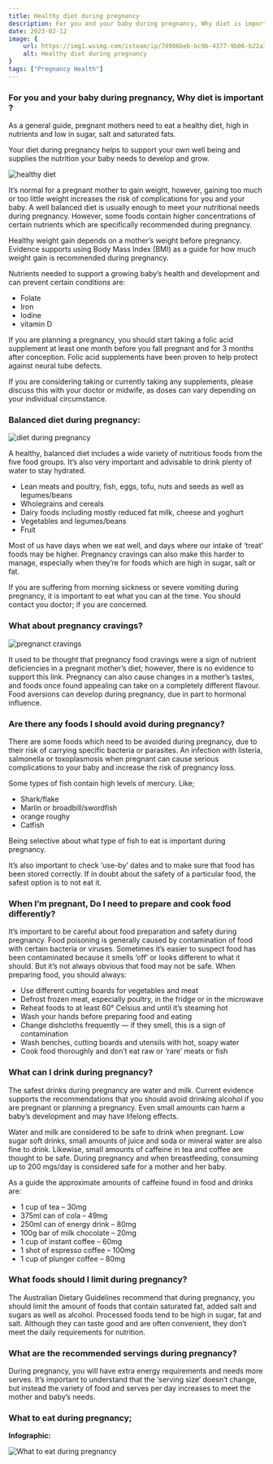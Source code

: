 ```yaml
---
title: Healthy diet during pregnancy
description: For you and your baby during pregnancy, Why diet is important ?As a general guide, pregnant mothers need to eat a healthy diet, high in nutrients and low in sugar, salt and saturated fats.
date: 2023-02-12
image: {
    url: https://img1.wsimg.com/isteam/ip/7d906beb-bc9b-4377-9b06-b22a3566899c/images.jpeg-90.jpg/:/cr=t:0%25,l:0%25,w:100%25,h:100%25/rs=w:1280 ,
    alt: Healthy diet during pregnancy
}
tags: ["Pregnancy Health"]
---
```

### For you and your baby during pregnancy, Why diet is important ?

As a general guide, pregnant mothers need to eat a healthy diet, high in nutrients and low in sugar, salt and saturated fats.

Your diet during pregnancy helps to support your own well being and supplies the nutrition your baby needs to develop and grow. 

![healthy diet](https://img1.wsimg.com/isteam/ip/7d906beb-bc9b-4377-9b06-b22a3566899c/download.jpeg-24.jpg/:/cr=t:0%25,l:0%25,w:100%25,h:100%25/rs=w:1280)

It’s normal for a pregnant mother to gain weight, however, gaining too much or too little weight increases the risk of complications for you and your baby.
A well balanced diet is usually enough to meet your nutritional needs during pregnancy. However, some foods contain higher concentrations of certain nutrients which are specifically recommended during pregnancy.

Healthy weight gain depends on a mother’s weight before pregnancy. Evidence supports using Body Mass Index (BMI) as a guide for how much weight gain is recommended during pregnancy.

Nutrients needed to support a growing baby’s health and development and can prevent certain conditions are:

- Folate
- Iron
- Iodine
- vitamin D  

If you are planning a pregnancy, you should start taking a folic acid supplement at least one month before you fall pregnant and for 3 months after conception. Folic acid supplements have been proven to help protect against neural tube defects.

If you are considering taking or currently taking any supplements, please discuss this with your doctor or midwife, as doses can vary depending on your individual circumstance.

### Balanced diet during pregnancy: 

![diet during pregnancy](https://img1.wsimg.com/isteam/ip/7d906beb-bc9b-4377-9b06-b22a3566899c/download.jpeg-25.jpg/:/rs=w:1280)

A healthy, balanced diet includes a wide variety of nutritious foods from the five food groups. It’s also very important and advisable to drink plenty of water to stay hydrated.

- Lean meats and poultry, fish, eggs, tofu, nuts and seeds as well as legumes/beans
- Wholegrains and cereals
- Dairy foods including mostly reduced fat milk, cheese and yoghurt
- Vegetables and legumes/beans
- Fruit
 
Most of us have days when we eat well, and days where our intake of ‘treat’ foods may be higher. Pregnancy cravings can also make this harder to manage, especially when they’re for foods which are high in sugar, salt or fat.

If you are suffering from morning sickness or severe vomiting during pregnancy, it is important to eat what you can at the time. You should contact you doctor; if you are concerned.

### What about pregnancy cravings? 

![pregnanct cravings](https://img1.wsimg.com/isteam/ip/7d906beb-bc9b-4377-9b06-b22a3566899c/images.jpeg-91.jpg/:/cr=t:0%25,l:0%25,w:100%25,h:100%25/rs=w:1280)

It used to be thought that pregnancy food cravings were a sign of nutrient deficiencies in a pregnant mother’s diet; however, there is no evidence to support this link. Pregnancy can also cause changes in a mother’s tastes, and foods once found appealing can take on a completely different flavour. Food aversions can develop during pregnancy, due in part to hormonal influence.

### Are there any foods I should avoid during pregnancy?

There are some foods which need to be avoided during pregnancy, due to their risk of carrying specific bacteria or parasites. An infection with listeria, salmonella or toxoplasmosis when pregnant can cause serious complications to your baby and increase the risk of pregnancy loss.

Some types of fish contain high levels of mercury. Like;

- Shark/flake
- Marlin or broadbill/swordfish
- orange roughy
- Catfish

Being selective about what type of fish to eat is important during pregnancy.

It’s also important to check ‘use-by’ dates and to make sure that food has been stored correctly. If in doubt about the safety of a particular food, the safest option is to not eat it.

### When I’m pregnant, Do I need to prepare and cook food differently?

It’s important to be careful about food preparation and safety during pregnancy. Food poisoning is generally caused by contamination of food with certain bacteria or viruses. Sometimes it’s easier to suspect food has been contaminated because it smells ‘off’ or looks different to what it should.
But it’s not always obvious that food may not be safe. When preparing food, you should always:

- Use different cutting boards for vegetables and meat
- Defrost frozen meat, especially poultry, in the fridge or in the microwave
- Reheat foods to at least 60° Celsius and until it’s steaming hot
- Wash your hands before preparing food and eating
- Change dishcloths frequently — if they smell, this is a sign of contamination
- Wash benches, cutting boards and utensils with hot, soapy water
- Cook food thoroughly and don’t eat raw or ‘rare’ meats or fish

### What can I drink during pregnancy?

The safest drinks during pregnancy are water and milk. Current evidence supports the recommendations that you should avoid drinking alcohol if you are pregnant or planning a pregnancy. Even small amounts can harm a baby’s development and may have lifelong effects.

Water and milk are considered to be safe to drink when pregnant. Low sugar soft drinks, small amounts of juice and soda or mineral water are also fine to drink. Likewise, small amounts of caffeine in tea and coffee are thought to be safe. During pregnancy and when breastfeeding, consuming up to 200 mgs/day is considered safe for a mother and her baby.

As a guide the approximate amounts of caffeine found in food and drinks are:

- 1 cup of tea – 30mg
- 375ml can of cola – 49mg
- 250ml can of energy drink – 80mg
- 100g bar of milk chocolate – 20mg
- 1 cup of instant coffee – 60mg
- 1 shot of espresso coffee – 100mg
- 1 cup of plunger coffee – 80mg

### What foods should I limit during pregnancy?

The Australian Dietary Guidelines recommend that during pregnancy, you should limit the amount of foods that contain saturated fat, added salt and sugars as well as alcohol.
Processed foods tend to be high in sugar, fat and salt. Although they can taste good and are often convenient, they don’t meet the daily requirements for nutrition.  

### What are the recommended servings during pregnancy?

During pregnancy, you will have extra energy requirements and needs more serves. It’s important to understand that the ‘serving size’ doesn’t change, but instead the variety of food and serves per day increases to meet the mother and baby’s needs.

### What to eat during pregnancy;

**Infographic:**

![What to eat during pregnancy](https://img1.wsimg.com/isteam/ip/7d906beb-bc9b-4377-9b06-b22a3566899c/images.jpeg-89.jpg/:/cr=t:0%25,l:0%25,w:100%25,h:100%25/rs=w:1280)